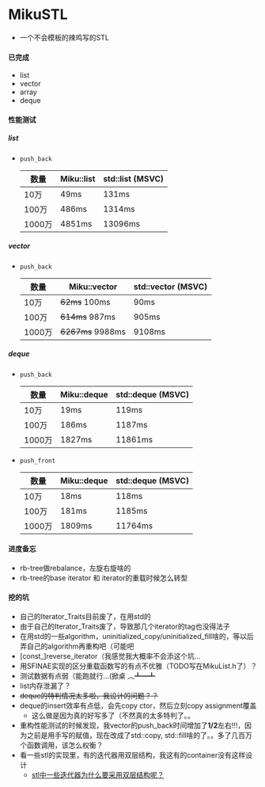# MikuSTL

* 一个不会模板的辣鸡写的STL

#### 已完成
* list
* vector
* array
* deque

#### 性能测试

##### list
* `push_back`

    数量        |  Miku::list   |    std::list (MSVC)
    ----------- | --------      |    ----------
    10万        |  49ms         | 131ms
    100万       | 486ms         | 1314ms
    1000万      | 4851ms        | 13096ms


##### vector
* `push_back`

    数量        |  Miku::vector  |    std::vector (MSVC)
    ----------- | --------      |    ----------
    10万        |  ~~62ms~~ 100ms         | 90ms
    100万       | ~~614ms~~ 987ms         | 905ms
    1000万      | ~~6267ms~~  9988ms        | 9108ms

##### deque
* `push_back`

    数量        |  Miku::deque   |    std::deque (MSVC)
    ----------- | --------      |    ----------
    10万        |  19ms         | 119ms
    100万       | 186ms         | 1187ms
    1000万      | 1827ms        | 11861ms

* `push_front`

    数量        |  Miku::deque   |    std::deque (MSVC)
    ----------- | --------      |    ----------
    10万        |  18ms         | 118ms
    100万       | 181ms         | 1185ms
    1000万      | 1809ms        | 11764ms

#### 进度备忘
* rb-tree做rebalance，左旋右旋啥的
* rb-tree的base iterator 和 iterator的重载时候怎么转型

#### 挖的坑
* 自己的Iterator_Traits目前废了，在用std的
* 由于自己的Iterator_Traits废了，导致那几个iterator的tag也没得法子
* 在用std的一些algorithm，uninitialized_copy/uninitialized_fill啥的，等以后弄自己的algorithm再重构吧（可能吧
* [const_]reverse_iterator（我感觉我大概率不会添这个坑...
* 用SFINAE实现的区分重载函数写的有点不优雅（TODO写在MikuList.h了）？
* 测试数据有点弱（能跑就行...(掀桌 ︵┻━┻
* list内存泄漏了？
* ~~deque的特判情况太多啦，我设计的问题？？~~
* deque的insert效率有点低，会先copy ctor，然后立刻copy assignment覆盖
    * 这么做是因为真的好写多了（不然真的太多特判了。。
* 重构性能测试的时候发现，我vector的push_back时间增加了**1/2**左右!!!，因为之前是用手写的赋值，现在改成了std::copy, std::fill啥的了。。多了几百万个函数调用，该怎么权衡？
* 看一些stl的实现里，有的迭代器用双层结构，我这有的container没有这样设计
    * [stl中一些迭代器为什么要采用双层结构呢？](https://www.zhihu.com/question/28680184)